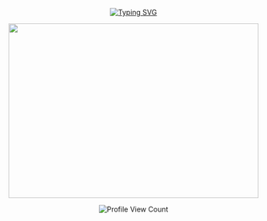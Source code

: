 <p align="center">
<a href="https://git.io/typing-svg"><img src="https://readme-typing-svg.demolab.com?font=times+new+roman&weight=700&size=33&duration=3000&pause=1000&color=F2891F&center=true&width=435&lines=tie+me+up+in+riddles%2C;our+lovers'+knot." alt="Typing SVG" /></a>
</p>





<p align="center">
  <img width="500" height="350" src="https://files.catbox.moe/rdv2fe.png">
</p>

<p align="center">
<img src="https://komarev.com/ghpvc/?username=kantrio&style=plastic&color=ab2b58&label=꩜" alt="Profile View Count">
</p>
